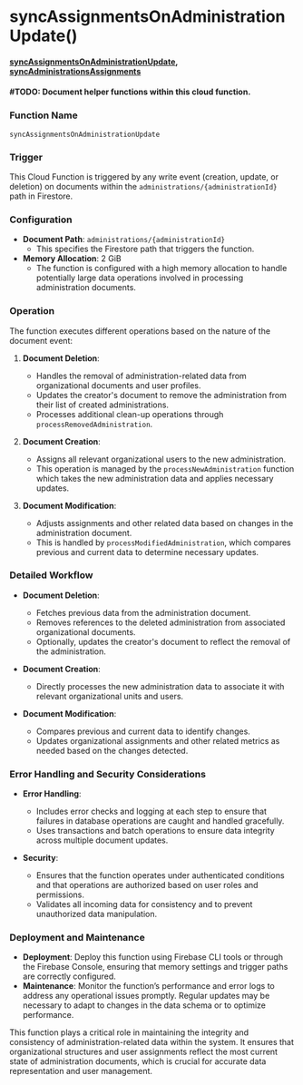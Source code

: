 # syncAssignmentsOnAdministrationUpdate()

#### [syncAssignmentsOnAdministrationUpdate](https://github.com/yeatmanlab/roar-firebase-functions/blob/e784650492722d24069aa9b0704d1873ea5dafee/gse-roar-admin/functions/src/index.ts#L231), [syncAdministrationsAssignments](https://github.com/yeatmanlab/roar-firebase-functions/blob/main/gse-roar-admin/functions/src/sync-administrations-assignments.ts)

#### **#TODO: Document helper functions within this cloud function.**

### Function Name
`syncAssignmentsOnAdministrationUpdate`

### Trigger
This Cloud Function is triggered by any write event (creation, update, or deletion) on documents within the `administrations/{administrationId}` path in Firestore.

### Configuration
- **Document Path**: `administrations/{administrationId}`
  - This specifies the Firestore path that triggers the function.
- **Memory Allocation**: 2 GiB
  - The function is configured with a high memory allocation to handle potentially large data operations involved in processing administration documents.

### Operation
The function executes different operations based on the nature of the document event:
1. **Document Deletion**:
   - Handles the removal of administration-related data from organizational documents and user profiles.
   - Updates the creator's document to remove the administration from their list of created administrations.
   - Processes additional clean-up operations through `processRemovedAdministration`.

2. **Document Creation**:
   - Assigns all relevant organizational users to the new administration.
   - This operation is managed by the `processNewAdministration` function which takes the new administration data and applies necessary updates.

3. **Document Modification**:
   - Adjusts assignments and other related data based on changes in the administration document.
   - This is handled by `processModifiedAdministration`, which compares previous and current data to determine necessary updates.

### Detailed Workflow

- **Document Deletion**:
  - Fetches previous data from the administration document.
  - Removes references to the deleted administration from associated organizational documents.
  - Optionally, updates the creator's document to reflect the removal of the administration.

- **Document Creation**:
  - Directly processes the new administration data to associate it with relevant organizational units and users.

- **Document Modification**:
  - Compares previous and current data to identify changes.
  - Updates organizational assignments and other related metrics as needed based on the changes detected.

### Error Handling and Security Considerations

- **Error Handling**:
  - Includes error checks and logging at each step to ensure that failures in database operations are caught and handled gracefully.
  - Uses transactions and batch operations to ensure data integrity across multiple document updates.

- **Security**:
  - Ensures that the function operates under authenticated conditions and that operations are authorized based on user roles and permissions.
  - Validates all incoming data for consistency and to prevent unauthorized data manipulation.

### Deployment and Maintenance

- **Deployment**: Deploy this function using Firebase CLI tools or through the Firebase Console, ensuring that memory settings and trigger paths are correctly configured.
- **Maintenance**: Monitor the function’s performance and error logs to address any operational issues promptly. Regular updates may be necessary to adapt to changes in the data schema or to optimize performance.

This function plays a critical role in maintaining the integrity and consistency of administration-related data within the system. It ensures that organizational structures and user assignments reflect the most current state of administration documents, which is crucial for accurate data representation and user management.

[//]: # (This function is designed to sync globally defined adminstrations with user-specific assignments.)

[//]: # ()
[//]: # (Administrations are globally defined, while assignments are specific to each user. This function determines all assigned users and syncs the globally defined adminstration data with their local assignment data.)

[//]: # ()
[//]: # (It also checks to see that the list of assigned orgs is exhaustive. By "exhaustive," we mean that any organization in the administration's org list must have each of it's dependent organizations explicitly listed in the same administration's org list. For example, if district1 is in the `districts` list and district1 contains schools A and B. Then schools A and B should also be in the `schools` list of the administration. Likewise if school A contains classes alpha and beta, then classes alpha and beta should also be in the administration's `classes` list. This function ensures that org lists are exhaustive. Because this function both writes to and is triggered by changes to the administration document, we check to prevent infinite loops where document change -> function trigger -> document change, and so on.)
